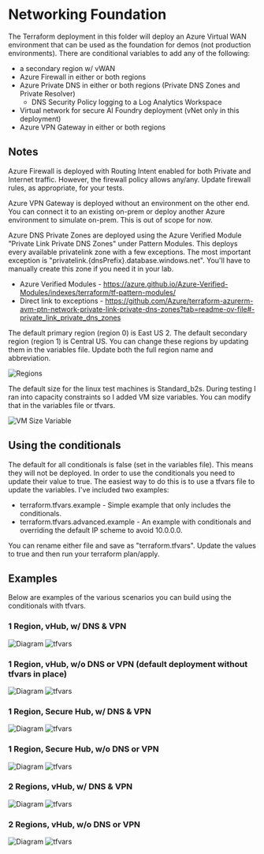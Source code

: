 # Networking Foundation
The Terraform deployment in this folder will deploy an Azure Virtual WAN environment that can be used as the foundation for demos (not production environments). There are conditional variables to add any of the following:
* a secondary region w/ vWAN
* Azure Firewall in either or both regions
* Azure Private DNS in either or both regions (Private DNS Zones and Private Resolver)
  * DNS Security Policy logging to a Log Analytics Workspace
* Virtual network for secure AI Foundry deployment (vNet only in this deployment)
* Azure VPN Gateway in either or both regions

## Notes
Azure Firewall is deployed with Routing Intent enabled for both Private and Internet traffic. However, the firewall policy allows any/any. Update firewall rules, as appropriate, for your tests.

Azure VPN Gateway is deployed without an environment on the other end. You can connect it to an existing on-prem or deploy another Azure environment to simulate on-prem. This is out of scope for now.

Azure DNS Private Zones are deployed using the Azure Verified Module "Private Link Private DNS Zones" under Pattern Modules. This deploys every available privatelink zone with a few exceptions. The most important exception is "privatelink.{dnsPrefix}.database.windows.net". You'll have to manually create this zone if you need it in your lab.
* Azure Verified Modules - https://azure.github.io/Azure-Verified-Modules/indexes/terraform/tf-pattern-modules/
* Direct link to exceptions - https://github.com/Azure/terraform-azurerm-avm-ptn-network-private-link-private-dns-zones?tab=readme-ov-file#-private_link_private_dns_zones

The default primary region (region 0) is East US 2. The default secondary region (region 1) is Central US. You can change these regions by updating them in the variables file. Update both the full region name and abbreviation.

![Regions](./diagrams/region-vars.png)

The default size for the linux test machines is Standard_b2s. During testing I ran into capacity constraints so I added VM size variables. You can modify that in the variables file or tfvars.

![VM Size Variable](./diagrams/vm-size-vars.png)

## Using the conditionals
The default for all conditionals is false (set in the variables file). This means they will not be deployed. In order to use the conditionals you need to update their value to true. The easiest way to do this is to use a tfvars file to update the variables. I've included two examples:
* terraform.tfvars.example - Simple example that only includes the conditionals. 
* terraform.tfvars.advanced.example - An example with conditionals and overriding the default IP scheme to avoid 10.0.0.0.

You can rename either file and save as "terraform.tfvars". Update the values to true and then run your terraform plan/apply.

## Examples
Below are examples of the various scenarios you can build using the conditionals with tfvars. 

### 1 Region, vHub, w/ DNS & VPN

![Diagram](./diagrams/1reg-hub-dns-vpn.png)
![tfvars](./diagrams/1reg-hub-dns-vpn-vars.png)

### 1 Region, vHub, w/o DNS or VPN (default deployment without tfvars in place)

![Diagram](./diagrams/1reg-hub-ndns-nvpn.png)
![tfvars](./diagrams/1reg-hub-ndns-nvpn-vars.png)

### 1 Region, Secure Hub, w/ DNS & VPN

![Diagram](./diagrams/1reg-shub-dns-vpn.png)
![tfvars](./diagrams/1reg-shub-dns-vpn-vars.png)

### 1 Region, Secure Hub, w/o DNS or VPN

![Diagram](./diagrams/1reg-shub-ndns-nvpn.png)
![tfvars](./diagrams/1reg-shub-ndns-nvpn-vars.png)

### 2 Regions, vHub, w/ DNS & VPN

![Diagram](./diagrams/2reg-hub-dns-vpn.png)
![tfvars](./diagrams/2reg-hub-dns-vpn-vars.png)

### 2 Regions, vHub, w/o DNS or VPN

![Diagram](./diagrams/2reg-shub-dns-vpn.png)
![tfvars](./diagrams/2reg-shub-dns-vpn-vars.png)
